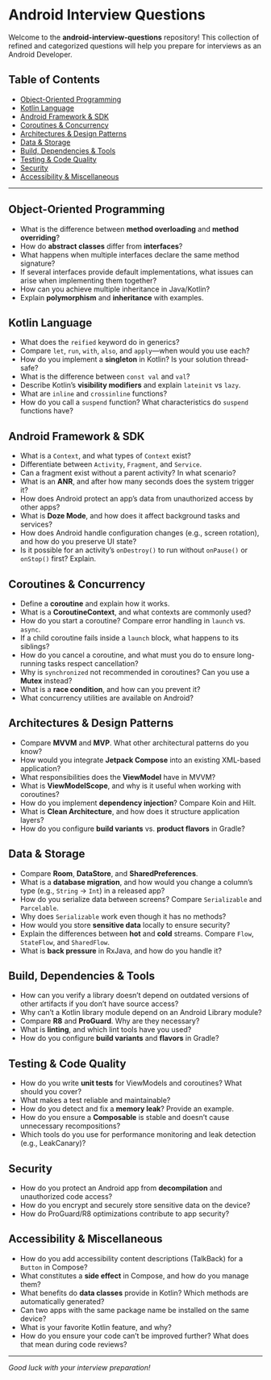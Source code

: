 # Android Interview Questions

Welcome to the **android-interview-questions** repository! This collection of refined and categorized questions will help you prepare for interviews as an Android Developer.

## Table of Contents

* [Object-Oriented Programming](#object-oriented-programming)
* [Kotlin Language](#kotlin-language)
* [Android Framework & SDK](#android-framework--sdk)
* [Coroutines & Concurrency](#coroutines--concurrency)
* [Architectures & Design Patterns](#architectures--design-patterns)
* [Data & Storage](#data--storage)
* [Build, Dependencies & Tools](#build-dependencies--tools)
* [Testing & Code Quality](#testing--code-quality)
* [Security](#security)
* [Accessibility & Miscellaneous](#accessibility--miscellaneous)

---

## Object-Oriented Programming

* What is the difference between **method overloading** and **method overriding**?
* How do **abstract classes** differ from **interfaces**?
* What happens when multiple interfaces declare the same method signature?
* If several interfaces provide default implementations, what issues can arise when implementing them together?
* How can you achieve multiple inheritance in Java/Kotlin?
* Explain **polymorphism** and **inheritance** with examples.

## Kotlin Language

* What does the `reified` keyword do in generics?
* Compare `let`, `run`, `with`, `also`, and `apply`—when would you use each?
* How do you implement a **singleton** in Kotlin? Is your solution thread-safe?
* What is the difference between `const val` and `val`?
* Describe Kotlin’s **visibility modifiers** and explain `lateinit` vs `lazy`.
* What are `inline` and `crossinline` functions?
* How do you call a `suspend` function? What characteristics do `suspend` functions have?

## Android Framework & SDK

* What is a `Context`, and what types of `Context` exist?
* Differentiate between `Activity`, `Fragment`, and `Service`.
* Can a fragment exist without a parent activity? In what scenario?
* What is an **ANR**, and after how many seconds does the system trigger it?
* How does Android protect an app’s data from unauthorized access by other apps?
* What is **Doze Mode**, and how does it affect background tasks and services?
* How does Android handle configuration changes (e.g., screen rotation), and how do you preserve UI state?
* Is it possible for an activity’s `onDestroy()` to run without `onPause()` or `onStop()` first? Explain.

## Coroutines & Concurrency

* Define a **coroutine** and explain how it works.
* What is a **CoroutineContext**, and what contexts are commonly used?
* How do you start a coroutine? Compare error handling in `launch` vs. `async`.
* If a child coroutine fails inside a `launch` block, what happens to its siblings?
* How do you cancel a coroutine, and what must you do to ensure long-running tasks respect cancellation?
* Why is `synchronized` not recommended in coroutines? Can you use a **Mutex** instead?
* What is a **race condition**, and how can you prevent it?
* What concurrency utilities are available on Android?

## Architectures & Design Patterns

* Compare **MVVM** and **MVP**. What other architectural patterns do you know?
* How would you integrate **Jetpack Compose** into an existing XML-based application?
* What responsibilities does the **ViewModel** have in MVVM?
* What is **ViewModelScope**, and why is it useful when working with coroutines?
* How do you implement **dependency injection**? Compare Koin and Hilt.
* What is **Clean Architecture**, and how does it structure application layers?
* How do you configure **build variants** vs. **product flavors** in Gradle?

## Data & Storage

* Compare **Room**, **DataStore**, and **SharedPreferences**.
* What is a **database migration**, and how would you change a column’s type (e.g., `String` → `Int`) in a released app?
* How do you serialize data between screens? Compare `Serializable` and `Parcelable`.
* Why does `Serializable` work even though it has no methods?
* How would you store **sensitive data** locally to ensure security?
* Explain the differences between **hot** and **cold** streams. Compare `Flow`, `StateFlow`, and `SharedFlow`.
* What is **back pressure** in RxJava, and how do you handle it?

## Build, Dependencies & Tools

* How can you verify a library doesn’t depend on outdated versions of other artifacts if you don’t have source access?
* Why can’t a Kotlin library module depend on an Android Library module?
* Compare **R8** and **ProGuard**. Why are they necessary?
* What is **linting**, and which lint tools have you used?
* How do you configure **build variants** and **flavors** in Gradle?

## Testing & Code Quality

* How do you write **unit tests** for ViewModels and coroutines? What should you cover?
* What makes a test reliable and maintainable?
* How do you detect and fix a **memory leak**? Provide an example.
* How do you ensure a **Composable** is stable and doesn’t cause unnecessary recompositions?
* Which tools do you use for performance monitoring and leak detection (e.g., LeakCanary)?

## Security

* How do you protect an Android app from **decompilation** and unauthorized code access?
* How do you encrypt and securely store sensitive data on the device?
* How do ProGuard/R8 optimizations contribute to app security?

## Accessibility & Miscellaneous

* How do you add accessibility content descriptions (TalkBack) for a `Button` in Compose?
* What constitutes a **side effect** in Compose, and how do you manage them?
* What benefits do **data classes** provide in Kotlin? Which methods are automatically generated?
* Can two apps with the same package name be installed on the same device?
* What is your favorite Kotlin feature, and why?
* How do you ensure your code can’t be improved further? What does that mean during code reviews?

---

*Good luck with your interview preparation!*
